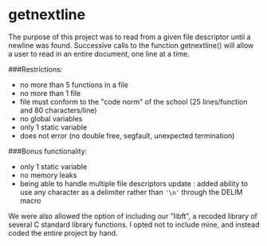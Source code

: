 # getnextline
The purpose of this project was to read from a given file descriptor until a newline was found.
Successive calls to the function getnextline() will allow a user to read in an entire document, one line at a time.

###Restrictions:
- no more than 5 functions in a file
- no more than 1 file
- file must conform to the "code norm" of the school (25 lines/function and 80 characters/line)
- no global variables
- only 1 static variable
- does not error (no double free, segfault, unexpected termination)

###Bonus functionality:
- only 1 static variable
- no memory leaks
- being able to handle multiple file descriptors
update : added ability to use any character as a delimiter rather than `'\n'` through the DELIM macro

We were also allowed the option of including our "libft", a recoded library of several C standard library functions.
I opted not to include mine, and instead coded the entire project by hand.
